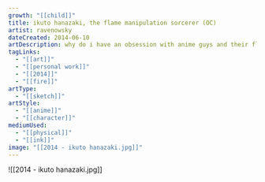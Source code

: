 ```yaml
---
growth: "[[child]]"
title: ikuto hanazaki, the flame manipulation sorcerer (OC)
artist: ravenowsky
dateCreated: 2014-06-10
artDescription: why do i have an obsession with anime guys and their flame manipulating abilities?
tagLinks:
  - "[[art]]"
  - "[[personal work]]"
  - "[[2014]]"
  - "[[fire]]"
artType:
  - "[[sketch]]"
artStyle:
  - "[[anime]]"
  - "[[character]]"
mediumUsed:
  - "[[physical]]"
  - "[[ink]]"
image: "[[2014 - ikuto hanazaki.jpg]]"
---
```

![[2014 - ikuto hanazaki.jpg]]